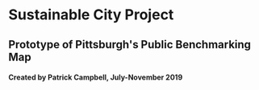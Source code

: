 # Sustainable City Project
## Prototype of Pittsburgh's Public Benchmarking Map
#### Created by Patrick Campbell, July-November 2019
